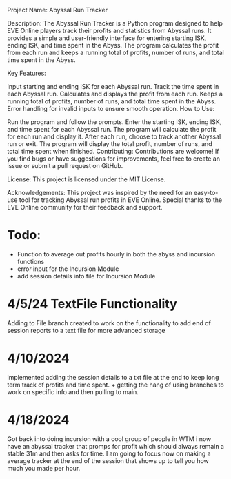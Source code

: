 Project Name: Abyssal Run Tracker

Description:
The Abyssal Run Tracker is a Python program designed to help EVE Online players track their profits and statistics from Abyssal runs. It provides a simple and user-friendly interface for entering starting ISK, ending ISK, and time spent in the Abyss. The program calculates the profit from each run and keeps a running total of profits, number of runs, and total time spent in the Abyss.

Key Features:

Input starting and ending ISK for each Abyssal run.
Track the time spent in each Abyssal run.
Calculates and displays the profit from each run.
Keeps a running total of profits, number of runs, and total time spent in the Abyss.
Error handling for invalid inputs to ensure smooth operation.
How to Use:

Run the program and follow the prompts.
Enter the starting ISK, ending ISK, and time spent for each Abyssal run.
The program will calculate the profit for each run and display it.
After each run, choose to track another Abyssal run or exit.
The program will display the total profit, number of runs, and total time spent when finished.
Contributing:
Contributions are welcome! If you find bugs or have suggestions for improvements, feel free to create an issue or submit a pull request on GitHub.

License:
This project is licensed under the MIT License.

Acknowledgements:
This project was inspired by the need for an easy-to-use tool for tracking Abyssal run profits in EVE Online. Special thanks to the EVE Online community for their feedback and support.

# Todo:
- Function to average out profits hourly in both the abyss and incursion functions
- ~~error input for the Incursion Module~~
- add session details into file for Incursion Module

# 4/5/24 TextFile Functionality
Adding to File branch created to work on the functionality to add 
end of session reports to a text file for more advanced storage

# 4/10/2024
implemented adding the session details to a txt file at the end to keep long term
track of profits and time spent. + getting the hang of using branches to work on specific info and then
pulling to main.

# 4/18/2024 
Got back into doing incursion with a cool group of people in WTM
i now have an abyssal tracker that promps for profit which should always remain a stable 31m 
and then asks for time. I am going to focus now on making a average tracker at the end of the session that shows up to tell you how 
much you made per hour.
